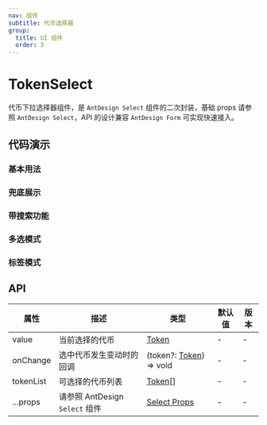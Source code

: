 ```yaml
---
nav: 组件
subtitle: 代币选择器
group:
  title: UI 组件
  order: 3
---
```


# TokenSelect

代币下拉选择器组件，是 `AntDesign Select` 组件的二次封装，基础 props 请参照 `AntDesign Select`，API 的设计兼容 `AntDesign Form` 可实现快速接入。

## 代码演示

### 基本用法

<code src="./demos/basic.tsx"></code>

### 兜底展示

<code src="./demos/notFoundToken.tsx"></code>

### 带搜索功能

<code src="./demos/withSearch.tsx"></code>

### 多选模式

<code src="./demos/multipltSelect.tsx"></code>

### 标签模式

<code src="./demos/tagsSelect.tsx"></code>

## API

| 属性 | 描述 | 类型 | 默认值 | 版本 |
| --- | --- | --- | --- | --- |
| value | 当前选择的代币 | [Token](/components/types-cn#token) | - | - |
| onChange | 选中代币发生变动时的回调 | (token?: [Token](/components/types-cn#token)) => void | - | - |
| tokenList | 可选择的代币列表 | [Token](/components/types-cn#token)[] | - | - |
| ...props | 请参照 AntDesign `Select` 组件 | [Select Props](https://ant-design.antgroup.com/components/select-cn#select-props) | - | - |
